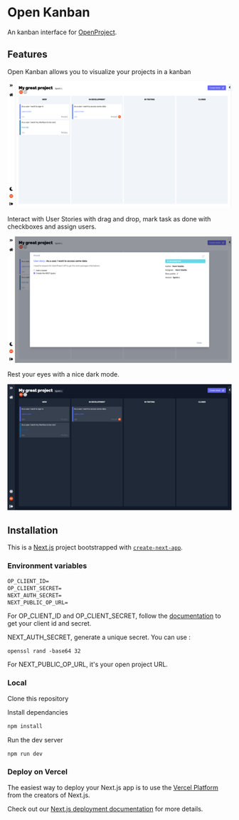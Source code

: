 # Open Kanban

An kanban interface for [OpenProject](https://www.openproject.org).

## Features

Open Kanban allows you to visualize your projects in a kanban

![Kanban view](./doc/kanban.png)

Interact with User Stories with drag and drop, mark task as done with checkboxes and assign users.

![Kanban view](./doc/detail.png)

Rest your eyes with a nice dark mode.

![Kanban view](./doc/kanban-dark.png)

## Installation

This is a [Next.js](https://nextjs.org/) project bootstrapped with [`create-next-app`](https://github.com/vercel/next.js/tree/canary/packages/create-next-app).

### Environment variables

```env
OP_CLIENT_ID=
OP_CLIENT_SECRET=
NEXT_AUTH_SECRET=
NEXT_PUBLIC_OP_URL=
```

For OP_CLIENT_ID and OP_CLIENT_SECRET, follow the [documentation](https://www.openproject.org/docs/system-admin-guide/authentication/oauth-applications/) to get your client id and secret.

NEXT_AUTH_SECRET, generate a unique secret. You can use :

```
openssl rand -base64 32
```

For NEXT_PUBLIC_OP_URL, it's your open project URL.

### Local

Clone this repository

Install dependancies

```bash
npm install
```

Run the dev server

```bash
npm run dev
```

### Deploy on Vercel

The easiest way to deploy your Next.js app is to use the [Vercel Platform](https://vercel.com/new?utm_medium=default-template&filter=next.js&utm_source=create-next-app&utm_campaign=create-next-app-readme) from the creators of Next.js.

Check out our [Next.js deployment documentation](https://nextjs.org/docs/deployment) for more details.
